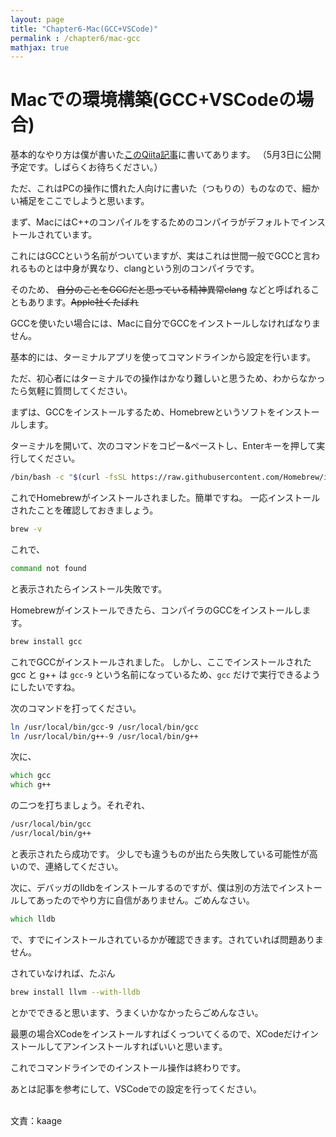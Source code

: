 ```yaml
---
layout: page
title: "Chapter6-Mac(GCC+VSCode)"
permalink : /chapter6/mac-gcc
mathjax: true
---
```


# Macでの環境構築(GCC+VSCodeの場合)

基本的なやり方は僕が書いた[このQiita記事]()に書いてあります。
（5月3日に公開予定です。しばらくお待ちください。）

ただ、これはPCの操作に慣れた人向けに書いた（つもりの）ものなので、細かい補足をここでしようと思います。

まず、MacにはC++のコンパイルをするためのコンパイラがデフォルトでインストールされています。

これにはGCCという名前がついていますが、実はこれは世間一般でGCCと言われるものとは中身が異なり、clangという別のコンパイラです。

そのため、 ~~自分のことをGCCだと思っている精神異常clang~~ などと呼ばれることもあります。~~Apple社くたばれ~~

GCCを使いたい場合には、Macに自分でGCCをインストールしなければなりません。

基本的には、ターミナルアプリを使ってコマンドラインから設定を行います。

ただ、初心者にはターミナルでの操作はかなり難しいと思うため、わからなかったら気軽に質問してください。

まずは、GCCをインストールするため、Homebrewというソフトをインストールします。

ターミナルを開いて、次のコマンドをコピー&ペーストし、Enterキーを押して実行してください。

```zsh
/bin/bash -c "$(curl -fsSL https://raw.githubusercontent.com/Homebrew/install/master/install.sh)"
```

これでHomebrewがインストールされました。簡単ですね。
一応インストールされたことを確認しておきましょう。

```zsh
brew -v
```

これで、

```zsh
command not found
```

と表示されたらインストール失敗です。

Homebrewがインストールできたら、コンパイラのGCCをインストールします。

```zsh
brew install gcc
```

これでGCCがインストールされました。
しかし、ここでインストールされた gcc と g++ は `gcc-9` という名前になっているため、`gcc` だけで実行できるようにしたいですね。

次のコマンドを打ってください。

```zsh
ln /usr/local/bin/gcc-9 /usr/local/bin/gcc
ln /usr/local/bin/g++-9 /usr/local/bin/g++
```

次に、

```zsh
which gcc
which g++
```

の二つを打ちましょう。それぞれ、

```zsh
/usr/local/bin/gcc
/usr/local/bin/g++
```

と表示されたら成功です。
少しでも違うものが出たら失敗している可能性が高いので、連絡してください。

次に、デバッガのlldbをインストールするのですが、僕は別の方法でインストールしてあったのでやり方に自信がありません。ごめんなさい。

```zsh
which lldb
```

で、すでにインストールされているかが確認できます。されていれば問題ありません。

されていなければ、たぶん

```zsh
brew install llvm --with-lldb
```

とかでできると思います、うまくいかなかったらごめんなさい。

最悪の場合XCodeをインストールすればくっついてくるので、XCodeだけインストールしてアンインストールすればいいと思います。

これでコマンドラインでのインストール操作は終わりです。

あとは記事を参考にして、VSCodeでの設定を行ってください。

<br>
文責：kaage